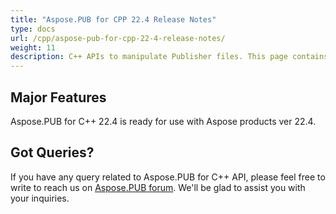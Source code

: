 ```yaml
---
title: "Aspose.PUB for CPP 22.4 Release Notes"
type: docs
url: /cpp/aspose-pub-for-cpp-22-4-release-notes/
weight: 11
description: C++ APIs to manipulate Publisher files. This page contains new features Aspose.PUB for C++, enhancement, and bug fixes in 2022, version 22.4.
---
```


## Major Features

Aspose.PUB for C++ 22.4 is ready for use with Aspose products ver 22.4.

## Got Queries?
If you have any query related to Aspose.PUB for C++ API, please feel free to write to reach us on [Aspose.PUB forum](https://forum.aspose.com/c/pub/). We'll be glad to assist you with your inquiries.
